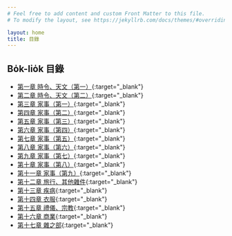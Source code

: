 ```yaml
---
# Feel free to add content and custom Front Matter to this file.
# To modify the layout, see https://jekyllrb.com/docs/themes/#overriding-theme-defaults

layout: home
title: 目錄
---
```


## Bo̍k-lio̍k 目錄
- [第一章 時令、天文（第一）](./chheh/?page=5){:target="_blank"}
- [第二章 時令、天文（第二）](./chheh/?page=9){:target="_blank"}
- [第三章 家事（第一）](./chheh/?page=12){:target="_blank"}
- [第四章 家事（第二）](./chheh/?page=14){:target="_blank"}
- [第五章 家事（第三）](./chheh/?page=17){:target="_blank"}
- [第六章 家事（第四）](./chheh/?page=19){:target="_blank"}
- [第七章 家事（第五）](./chheh/?page=21){:target="_blank"}
- [第八章 家事（第六）](./chheh/?page=24){:target="_blank"}
- [第九章 家事（第七）](./chheh/?page=27){:target="_blank"}
- [第十章 家事（第八）](./chheh/?page=29){:target="_blank"}
- [第十一章 家事（第九）](./chheh/?page=31){:target="_blank"}
- [第十二章 旅行、其他雜件](./chheh/?page=33){:target="_blank"}
- [第十三章 疾病](./chheh/?page=36){:target="_blank"}
- [第十四章 衣服](./chheh/?page=38){:target="_blank"}
- [第十五章 禮儀、宗教](./chheh/?page=40){:target="_blank"}
- [第十六章 商業](./chheh/?page=43){:target="_blank"}
- [第十七章 雜之部](./chheh/?page=59){:target="_blank"}
